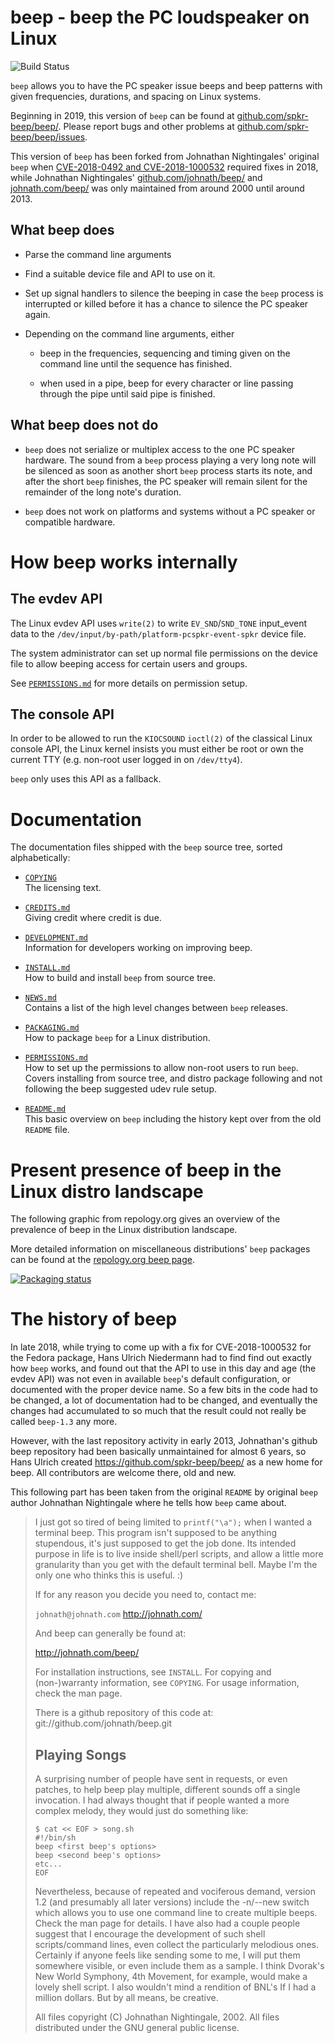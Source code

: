 beep - beep the PC loudspeaker on Linux
=======================================

![Build Status](https://github.com/spkr-beep/beep/actions/workflows/beep-build.yml/badge.svg)

`beep` allows you to have the PC speaker issue beeps and beep patterns
with given frequencies, durations, and spacing on Linux systems.

Beginning in 2019, this version of `beep` can be found at
[github.com/spkr-beep/beep/](https://github.com/spkr-beep/beep/). Please
report bugs and other problems at
[github.com/spkr-beep/beep/issues](https://github.com/spkr-beep/beep/issues).

This version of `beep` has been forked from Johnathan Nightingales'
original `beep` when [CVE-2018-0492 and
CVE-2018-1000532](https://github.com/johnath/beep/issues/11) required
fixes in 2018, while Johnathan Nightingales'
[github.com/johnath/beep/](https://github.com/johnath/beep/) and
[johnath.com/beep/](http://johnath.com/beep/) was only maintained from
around 2000 until around 2013.


What beep does
--------------

  * Parse the command line arguments

  * Find a suitable device file and API to use on it.

  * Set up signal handlers to silence the beeping in case the `beep`
    process is interrupted or killed before it has a chance to silence
    the PC speaker again.

  * Depending on the command line arguments, either

      * beep in the frequencies, sequencing and timing given on the
        command line until the sequence has finished.

      * when used in a pipe, beep for every character or line passing
        through the pipe until said pipe is finished.


What beep does not do
---------------------

  * `beep` does not serialize or multiplex access to the one PC
    speaker hardware.  The sound from a `beep` process playing a very
    long note will be silenced as soon as another short `beep` process
    starts its note, and after the short `beep` finishes, the PC
    speaker will remain silent for the remainder of the long note's
    duration.

  * `beep` does not work on platforms and systems without a PC speaker
    or compatible hardware.


How beep works internally
=========================

The evdev API
-------------

The Linux evdev API uses `write(2)` to write `EV_SND`/`SND_TONE`
input_event data to the
`/dev/input/by-path/platform-pcspkr-event-spkr` device file.

The system administrator can set up normal file permissions on the
device file to allow beeping access for certain users and groups.

See [`PERMISSIONS.md`](PERMISSIONS.md) for more details on permission
setup.


The console API
---------------

In order to be allowed to run the `KIOCSOUND` `ioctl(2)` of the
classical Linux console API, the Linux kernel insists you must either
be root or own the current TTY (e.g. non-root user logged in on
`/dev/tty4`).

`beep` only uses this API as a fallback.


Documentation
=============

The documentation files shipped with the `beep` source tree, sorted
alphabetically:

  * [`COPYING`](COPYING)  
    The licensing text.

  * [`CREDITS.md`](CREDITS.md)  
    Giving credit where credit is due.

  * [`DEVELOPMENT.md`](DEVELOPMENT.md)  
    Information for developers working on improving beep.

  * [`INSTALL.md`](INSTALL.md)  
    How to build and install `beep` from source tree.

  * [`NEWS.md`](NEWS.md)  
    Contains a list of the high level changes between `beep` releases.

  * [`PACKAGING.md`](PACKAGING.md)  
    How to package `beep` for a Linux distribution.

  * [`PERMISSIONS.md`](PERMISSIONS.md)  
    How to set up the permissions to allow non-root users to run
    `beep`. Covers installing from source tree, and distro package
    following and not following the beep suggested udev rule setup.

  * [`README.md`](README.md)  
    This basic overview on `beep` including the history kept over from
    the old `README` file.


Present presence of beep in the Linux distro landscape
======================================================

The following graphic from repology.org gives an overview of the prevalence
of beep in the Linux distribution landscape.

More detailed information on miscellaneous distributions' `beep` packages
can be found at the [repology.org beep page](https://repology.org/project/beep/packages).

[![Packaging status](https://repology.org/badge/vertical-allrepos/beep.svg?columns=4&minversion=1.4.2)](https://repology.org/badge/vertical-allrepos/beep.svg?columns=4&minversion=1.4.2)


The history of beep
===================

In late 2018, while trying to come up with a fix for CVE-2018-1000532
for the Fedora package, Hans Ulrich Niedermann had to find find out
exactly how `beep` works, and found out that the API to use in this
day and age (the evdev API) was not even in available `beep`'s default
configuration, or documented with the proper device name.  So a few
bits in the code had to be changed, a lot of documentation had to be
changed, and eventually the changes had accumulated to so much that
the result could not really be called `beep-1.3` any more.

However, with the last repository activity in early 2013, Johnathan's
github beep repository had been basically unmaintained for almost 6 years,
so Hans Ulrich created https://github.com/spkr-beep/beep/ as a new home
for beep.  All contributors are welcome there, old and new.

This following part has been taken from the original `README` by
original `beep` author Johnathan Nightingale where he tells how `beep`
came about.

> I just got so tired of being limited to `printf("\a");` when I wanted a terminal
> beep.  This program isn't supposed to be anything stupendous, it's just
> supposed to get the job done.  Its intended purpose in life is to live inside
> shell/perl scripts, and allow a little more granularity than you get with the
> default terminal bell.  Maybe I'm the only one who thinks this is useful. :)
> 
> If for any reason you decide you need to, contact me:
> 
> `johnath@johnath.com`
> http://johnath.com/
> 
> And beep can generally be found at:
> 
> http://johnath.com/beep/
> 
> For installation instructions, see `INSTALL`.
> For copying and (non-)warranty information, see `COPYING`.
> For usage information, check the man page.
> 
> There is a github repository of this code at: git://github.com/johnath/beep.git
> 
> 
> Playing Songs
> -------------
> 
> A surprising number of people have sent in requests, or even patches, to help
> beep play multiple, different sounds off a single invocation.  I had always
> thought that if people wanted a more complex melody, they would just do 
> something like:
> 
>     $ cat << EOF > song.sh
>     #!/bin/sh
>     beep <first beep's options>
>     beep <second beep's options>
>     etc...
>     EOF
> 
> Nevertheless, because of repeated and vociferous demand, version 1.2 (and 
> presumably all later versions) include the -n/--new switch which allows you to
> use one command line to create multiple beeps.  Check the man page for 
> details.  I have also had a couple people suggest that I encourage the 
> development of such shell scripts/command lines, even collect the particularly
> melodious ones.  Certainly if anyone feels like sending some to me, I will put
> them somewhere visible, or even include them as a sample.  I think Dvorak's New
> World Symphony, 4th Movement, for example, would make a lovely shell script.
> I also wouldn't mind a rendition of BNL's If I had a million dollars.  But by
> all means, be creative.
> 
> All files copyright (C) Johnathan Nightingale, 2002.
> All files distributed under the GNU general public license.
